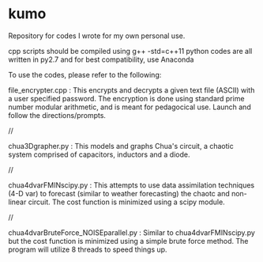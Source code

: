 # kumo
Repository for codes I wrote for my own personal use.

cpp scripts should be compiled using g++ -std=c++11
python codes are all written in py2.7 and for best compatibility, use Anaconda

To use the codes, please refer to the following:

file_encrypter.cpp : 
This encrypts and decrypts a given text file (ASCII) with a user specified password. 
The encryption is done using standard prime number modular arithmetic, and is meant for pedagocical use.
Launch and follow the directions/prompts.

//

chua3Dgrapher.py : 
This models and graphs Chua's circuit, a chaotic system comprised of capacitors, inductors and a diode.

//

chua4dvarFMINscipy.py : 
This attempts to use data assimilation techniques (4-D var) to forecast (similar to weather forecasting) the chaotc and non-linear circuit. 
The cost function is minimized using a scipy module.

//

chua4dvarBruteForce_NOISEparallel.py : 
Similar to chua4dvarFMINscipy.py but the cost function is minimized using a simple brute force method. 
The program will utilize 8 threads to speed things up.
